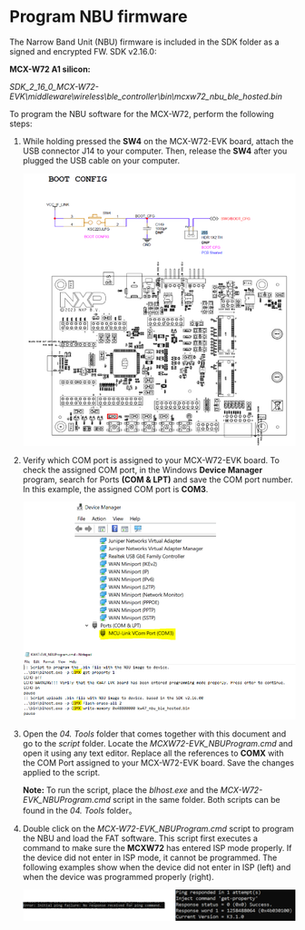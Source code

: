 # Program NBU firmware 

The Narrow Band Unit \(NBU\) firmware is included in the SDK folder as a signed and encrypted FW. SDK v2.16.0:

**MCX-W72 A1 silicon:**

*SDK\_2\_16\_0\_MCX-W72-EVK\\middleware\\wireless\\ble\_controller\\bin\\mcxw72\_nbu\_ble\_hosted.bin*

To program the NBU software for the MCX-W72, perform the following steps:

1.  While holding pressed the **SW4** on the MCX-W72-EVK board, attach the USB connector J14 to your computer. Then, release the **SW4** after you plugged the USB cable on your computer.

    ![](../images/nbu_boot_config.png "Attach the USB connector J14")

2.  Verify which COM port is assigned to your MCX-W72-EVK board. To check the assigned COM port, in the Windows **Device Manager** program, search for Ports **\(COM & LPT\)** and save the COM port number. In this example, the assigned COM port is **COM3**.

    ![](../images/nbu_check_com_port.png "Check the assigned COM port")

3.  Open the *04. Tools* folder that comes together with this document and go to the *script* folder. Locate the *MCXW72-EVK\_NBUProgram.cmd* and open it using any text editor. Replace all the references to **COMX** with the COM Port assigned to your MCX-W72-EVK board. Save the changes applied to the script.

    **Note:** To run the script, place the *blhost.exe* and the *MCX-W72-EVK\_NBUProgram.cmd* script in the same folder. Both scripts can be found in the *04. Tools* folder。

4.  Double click on the *MCX-W72-EVK\_NBUProgram.cmd* script to program the NBU and load the FAT software. This script first executes a command to make sure the **MCXW72** has entered ISP mode properly. If the device did not enter in ISP mode, it cannot be programmed. The following examples show when the device did not enter in ISP \(left\) and when the device was programmed properly \(right\).

    ![](../images/nbu_programmed.png "Load the FAT software")


